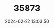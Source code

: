 ---
title: "35873"
category: "Pouteria pachyphylla"
draft: false
date: 2024-02-22 13:03:50
languages:
  Portuguese: ["Abiurana"]
---